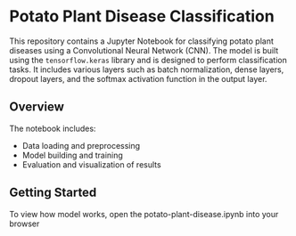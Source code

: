 # Potato Plant Disease Classification

This repository contains a Jupyter Notebook for classifying potato plant diseases using a Convolutional Neural Network (CNN). The model is built using the `tensorflow.keras` library and is designed to perform classification tasks. It includes various layers such as batch normalization, dense layers, dropout layers, and the softmax activation function in the output layer.

## Overview

The notebook includes:
- Data loading and preprocessing
- Model building and training
- Evaluation and visualization of results

## Getting Started

To view how model works, open the potato-plant-disease.ipynb into your browser
